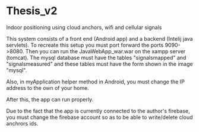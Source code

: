# Thesis_v2
Indoor positioning using cloud anchors, wifi and cellular signals

This system consists of a front end (Android app) and a backend (Intelij java servlets).
To recreate this setup you must port forward the ports 9090->8080. Then you can run the JavaWebApp_war.war on the xampp server (tomcat). The mysql database must have the tables "signalsmapped" and "signalsmeasured" and these tables must have the form shown in the image "mysql".

Also, in myApplication helper method in Android, you must change the IP address to the own of your home.

After this, the app can run properly.

Due to the fact that the app is currently connected to the author's firebase, you must change the firebase account so as to be able to write/delete cloud anchrors ids.
